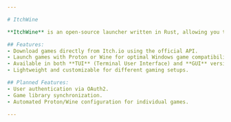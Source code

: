 ```yaml
---

# ItchWine

**ItchWine** is an open-source launcher written in Rust, allowing you to download and run games from [Itch.io](https://itch.io) using **Proton** or **Wine**. Unlike the official Itch.io launcher, ItchWine provides full support for compatibility layers to run Windows-based games on Linux seamlessly.

## Features:
- Download games directly from Itch.io using the official API.
- Launch games with Proton or Wine for optimal Windows game compatibility.
- Available in both **TUI** (Terminal User Interface) and **GUI** versions.
- Lightweight and customizable for different gaming setups.

## Planned Features:
- User authentication via OAuth2.
- Game library synchronization.
- Automated Proton/Wine configuration for individual games.

---
```

